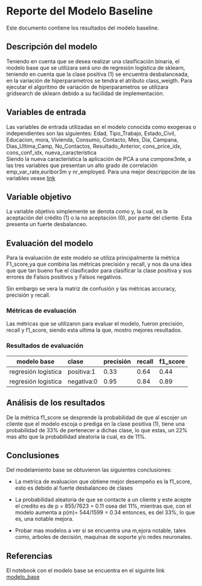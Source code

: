 # Reporte del Modelo Baseline

Este documento contiene los resultados del modelo baseline.

## Descripción del modelo

Teniendo en cuenta que se desea realizar una clasificación binaria, el modelo base que se utilizara será uno de regresión logística de sklearn, teniendo en cuenta que la clase positiva (1) se encuentra desbalanceada, en la variación de hiperparametros se tendra el atributo class_weigth. Para ejecutar el algoritmo de variación de hiperparametros se utilizara gridsearch de sklearn debido a su facilidad de implementación.    

## Variables de entrada

Las variables de entrada utilizadas en el modelo conocida como exogenas o independientes son las siguientes:
Edad, Tipo_Trabajo, Estado_Civil, Educacion, mora, Vivienda, Consumo, Contacto, Mes, Dia, Campana, Dias_Ultima_Camp, No_Contactos, Resultado_Anterior, cons_price_idx, cons_conf_idx, nueva_característica 	
Siendo la nueva característica la aplicación de PCA a una compone3nte, a las tres variables que presentan un alto grado de correlación emp_var_rate,euribor3m y nr_employed. Para una mejor descrippción de las variables vease [link](https://github.com/Leomorya/-MLDS6project/blob/master/docs/data/data_dictionary.md)


## Variable objetivo

La variable objetivo simplemente se denota como y, la cual, es la aceptación del crédito (1) o la no aceptación (0), por parte del cliente. Esta presenta un fuerte desbalanceo.

## Evaluación del modelo

Para la evaluación de este modelo se utiliza principalmente la métrica F1_score,ya que combina las métricas precisión y recall, y nos da una idea que que tan bueno fue el clasificador para clasificar la clase positiva y sus errores de Falsos positivos y Falsos negativos.

Sin embargo se vera la matriz de confusión y las métricas accuracy, precisión y recall.

### Métricas de evaluación

Las métricas que se utilizaron para evaluar el modelo, fueron  precisión, recall y f1_score, siendo esta ultima la que, mostro mejores resultados. 

### Resultados de evaluación

|modelo base|clase|precisión|recall|f1_score|
|:---:|:---|:---|:---|:---|
|regresión logistica|positiva:1|0.33|0.64|0.44|
|regresión logistica|negativa:0|0.95|0.84|0.89| 

## Análisis de los resultados
De la métrica f1_score se desprende la probabilidad de que al escojer un cliente que el modelo escoja o prediga en la clase positiva (1), tiene una probabilidad de 33% de pertenecer a dichas clase, lo que estas, un 22% mas alto que la probabilidad aleatoria la cual, es de 11%.  


## Conclusiones

Del modelamiento base se obtuvieron las siguientes conclusiones:

* La metrica de evaluacion que obtiene mejor desempeño es la f1_score, esto es debido al fuerte desbalanceo de clases

* La probabilidad aleatoria de que se contacte a un cliente y este acepte el credito es de p = 855/7623 = 0.11 osea del 11%, mientras que, con el modelo aumenta a p(m)= 544/1599 = 0.34 entonces, es del 33%, lo que es, una notable mejora.

* Probar mas modelos a ver si se encuentra una m,ejora notable, tales como, arboles de decisión, maquinas de soporte y/o redes neuronales. 
## Referencias

El notebook con el modelo base se encuentra en el siguinte link [modelo_base](https://github.com/Leomorya/-MLDS6project/blob/entrega_tres/scripts/training/modelo_linea_base.ipynb) 
